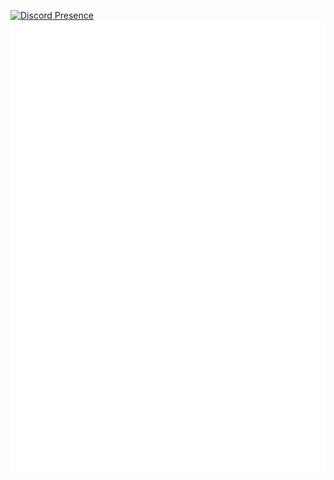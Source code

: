 [![Discord Presence](https://lanyard.cnrad.dev/api/827577809181474838)](https://discord.com/users/827577809181474838)
![Metrics](github-metrics.svg)
